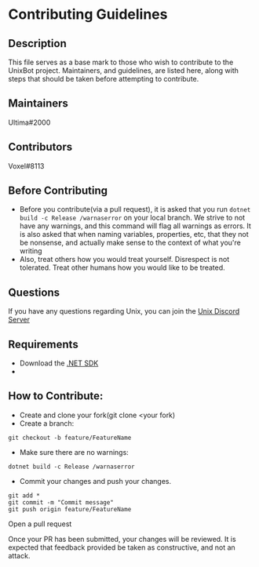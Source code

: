 # Contributing Guidelines
## Description
This file serves as a base mark to those who wish to contribute to the UnixBot project. Maintainers, and guidelines, are listed here, along with steps that should be taken before attempting to contribute.
## Maintainers
Ultima#2000
## Contributors
Voxel#8113
## Before Contributing
*  Before you contribute(via a pull request), it is asked that you run `dotnet build -c Release /warnaserror` on your local branch. We strive to not have any warnings, and this command will flag all warnings as errors. It is also asked that when naming variables, properties, etc, that they not be nonsense, and actually make sense to the context of what you're writing
* Also, treat others how you would treat yourself. Disrespect is not tolerated. Treat other humans how you would like to be treated.
## Questions
If you have any questions regarding Unix, you can join the [Unix Discord Server](http://www.ultima.one/unix)
## Requirements
* Download the [.NET SDK](https://dotnet.microsoft.com/download)
* 
## How to Contribute:
* Create and clone your fork(git clone <your fork)
* Create a branch:
```
git checkout -b feature/FeatureName
```
* Make sure there are no warnings:
```
dotnet build -c Release /warnaserror
```
* Commit your changes and push your changes.
```
git add *
git commit -m "Commit message"
git push origin feature/FeatureName
```
Open a pull request

Once your PR has been submitted, your changes will be reviewed. It is expected that feedback provided be taken as constructive, and not an attack.


